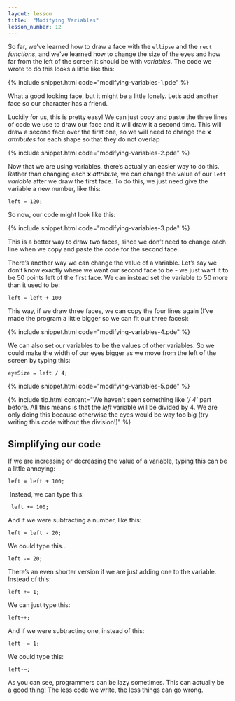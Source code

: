 ```yaml
---
layout: lesson
title:  "Modifying Variables"
lesson_number: 12
---
```


So far, we’ve learned how to draw a face with the ```ellipse``` and the ```rect``` *functions*, and we’ve learned how to change the size of the eyes and how far from the left of the screen it should be with *variables*. The code we wrote to do this looks a little like this:

{% include snippet.html code="modifying-variables-1.pde" %}

What a good looking face, but it might be a little lonely. Let’s add another face so our character has a friend.

Luckily for us, this is pretty easy! We can just copy and paste the three lines of code we use to draw our face and it will draw it a second time. This will draw a second face over the first one, so we will need to change the **x** *attributes* for each shape so that they do not overlap 

{% include snippet.html code="modifying-variables-2.pde" %}

Now that we are using variables, there’s actually an easier way to do this. Rather than changing each **x** *attribute*, we can change the value of our ```left``` *variable* after we draw the first face. To do this, we just need give the variable a new number, like this:

```left = 120;```

So now, our code might look like this:

{% include snippet.html code="modifying-variables-3.pde" %}

This is a better way to draw two faces, since we don’t need to change each line when we copy and paste the code for the second face.

There’s another way we can change the value of a variable. Let’s say we don’t know exactly where we want our second face to be - we just want it to be 50 points left of the first face. We can instead set the variable to 50 more than it used to be:

```left = left + 100```

This way, if we draw three faces, we can copy the four lines again (I’ve made the program a little bigger so we can fit our three faces):

{% include snippet.html code="modifying-variables-4.pde" %}

We can also set our variables to be the values of other variables. So we could make the width of our eyes bigger as we move from the left of the screen by typing this:

```eyeSize = left / 4;```

{% include snippet.html code="modifying-variables-5.pde" %}

{% include tip.html content="We haven't seen something like *'/ 4'* part before. All this means is that the *left* variable will be divided by 4. We are only doing this because otherwise the eyes would be way too big (try writing this code without the division!)" %}

## Simplifying our code

If we are increasing or decreasing the value of a variable, typing this can be a little annoying:

```left = left + 100;```

 Instead, we can type this:

``` left += 100;```

And if we were subtracting a number, like this:

```left = left - 20;```

We could type this...

```left -= 20;```

There’s an even shorter version if we are just adding one to the variable. Instead of this:

```left += 1;```

We can just type this:

```left++;```

And if we were subtracting one, instead of this:

```left -= 1;```

We could type this:

```left-—;```

As you can see, programmers can be lazy sometimes. This can actually be a good thing! The less code we write, the less things can go wrong.

